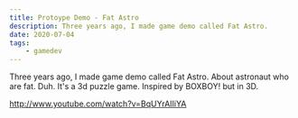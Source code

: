 ```yaml
---
title: Protoype Demo - Fat Astro
description: Three years ago, I made game demo called Fat Astro.
date: 2020-07-04
tags:
    - gamedev
---
```

Three years ago, I made game demo called Fat Astro. About astronaut who are fat. Duh. It's a 3d puzzle game. Inspired by BOXBOY! but in 3D.

http://www.youtube.com/watch?v=BqUYrAIIiYA

